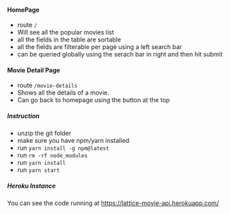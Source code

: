 #### HomePage
- route `/`
- Will see all the popular movies list
- all the fields in the table are sortable
- all the fields are filterable per page using a left search bar
- can be queried globally using the serach bar in right and then hit submit

#### Movie Detail Page
- route `/movie-details`
- Shows all the details of a movie.
- Can go back to homepage using the button at the top

##### Instruction
- unzip the git folder
- make sure you have npm/yarn installed
- run `yarn install -g npm@latest`
- run `rm -rf node_modules`
- run `yarn install`
- run `yarn start`

##### Heroku Instance
You can see the code running at
https://lattice-movie-api.herokuapp.com/